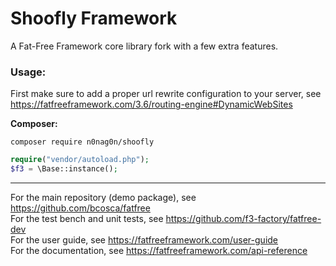 # Shoofly Framework
A Fat-Free Framework core library fork with a few extra features.

### Usage:

First make sure to add a proper url rewrite configuration to your server, see https://fatfreeframework.com/3.6/routing-engine#DynamicWebSites

**Composer:**

```
composer require n0nag0n/shoofly
```

```php
require("vendor/autoload.php");
$f3 = \Base::instance();
```

---
For the main repository (demo package), see https://github.com/bcosca/fatfree  
For the test bench and unit tests, see https://github.com/f3-factory/fatfree-dev  
For the user guide, see https://fatfreeframework.com/user-guide  
For the documentation, see https://fatfreeframework.com/api-reference
